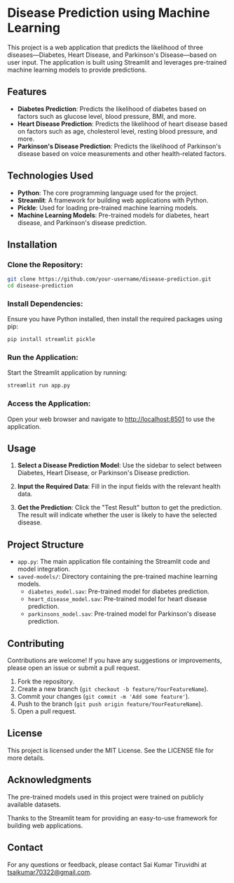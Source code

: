 # Disease Prediction using Machine Learning

This project is a web application that predicts the likelihood of three diseases—Diabetes, Heart Disease, and Parkinson's Disease—based on user input. The application is built using Streamlit and leverages pre-trained machine learning models to provide predictions.

## Features

- **Diabetes Prediction**: Predicts the likelihood of diabetes based on factors such as glucose level, blood pressure, BMI, and more.
- **Heart Disease Prediction**: Predicts the likelihood of heart disease based on factors such as age, cholesterol level, resting blood pressure, and more.
- **Parkinson's Disease Prediction**: Predicts the likelihood of Parkinson's disease based on voice measurements and other health-related factors.

## Technologies Used

- **Python**: The core programming language used for the project.
- **Streamlit**: A framework for building web applications with Python.
- **Pickle**: Used for loading pre-trained machine learning models.
- **Machine Learning Models**: Pre-trained models for diabetes, heart disease, and Parkinson's disease prediction.

## Installation

### Clone the Repository:

```bash
git clone https://github.com/your-username/disease-prediction.git
cd disease-prediction
```

### Install Dependencies:

Ensure you have Python installed, then install the required packages using pip:

```bash
pip install streamlit pickle
```

### Run the Application:

Start the Streamlit application by running:

```bash
streamlit run app.py
```

### Access the Application:

Open your web browser and navigate to [http://localhost:8501](http://localhost:8501) to use the application.

## Usage

1. **Select a Disease Prediction Model**:
   Use the sidebar to select between Diabetes, Heart Disease, or Parkinson's Disease prediction.

2. **Input the Required Data**:
   Fill in the input fields with the relevant health data.

3. **Get the Prediction**:
   Click the "Test Result" button to get the prediction. The result will indicate whether the user is likely to have the selected disease.

## Project Structure

- `app.py`: The main application file containing the Streamlit code and model integration.
- `saved-models/`: Directory containing the pre-trained machine learning models.
  - `diabetes_model.sav`: Pre-trained model for diabetes prediction.
  - `heart_disease_model.sav`: Pre-trained model for heart disease prediction.
  - `parkinsons_model.sav`: Pre-trained model for Parkinson's disease prediction.

## Contributing

Contributions are welcome! If you have any suggestions or improvements, please open an issue or submit a pull request.

1. Fork the repository.
2. Create a new branch (`git checkout -b feature/YourFeatureName`).
3. Commit your changes (`git commit -m 'Add some feature'`).
4. Push to the branch (`git push origin feature/YourFeatureName`).
5. Open a pull request.

## License

This project is licensed under the MIT License. See the LICENSE file for more details.

## Acknowledgments

The pre-trained models used in this project were trained on publicly available datasets.

Thanks to the Streamlit team for providing an easy-to-use framework for building web applications.

## Contact

For any questions or feedback, please contact Sai Kumar Tiruvidhi at tsaikumar70322@gmail.com.